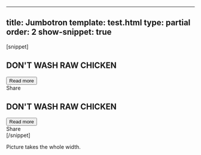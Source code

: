 ---
title: Jumbotron
template: test.html
type: partial
order: 2
show-snippet: true
------------------
[snippet]
<!--jumbotron-->
<div class="wrapper border-pic--transparent jumbotron">
    <div class="col-wrap border--white-transparent hide--xs">
        <div class="col col--fluid-5 background--white-transp padding-bottom--3 margin-bottom--2">
            <h2 class="campaign-separator-dotted">DON'T WASH RAW CHICKEN</h2>
            <button class="btn btn--action-alt">Read more</button>
            <div class="jumbo-share">Share <span class="icon icon-share--black-small"></span></div>
        </div>
    </div>
</div>
<!--for mobile-->
<div class="wrapper">
    <div class="col-wrap hide--not-xs">
        <div class="col col--fluid-1 background--white margin-bottom--1">
            <h2 class="campaign-separator-dotted">DON'T WASH RAW CHICKEN</h2>
            <button class="btn btn--action-alt">Read more</button>
            <div class="jumbo-share">Share <span class="icon icon-share--black-small"></span></div>
        </div>
    </div>
</div>
<!--end for mobile-->
[/snippet]

Picture takes the whole width.